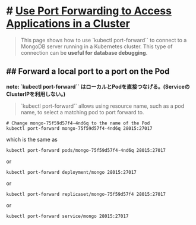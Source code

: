 
# # [Use Port Forwarding to Access Applications in a Cluster](https://kubernetes.io/docs/tasks/access-application-cluster/port-forward-access-application-cluster/)

> This page shows how to use `kubectl port-forward`` to connect to a MongoDB server running in a Kubernetes cluster.
> This type of connection can be __useful for database debugging__.

## ## Forward a local port to a port on the Pod

__note: `kubectl port-forward`` はローカルとPodを直接つなげる。(ServiceのClusterIPを利用しない。)__

> `kubectl port-forward`` allows using resource name, such as a pod name, to select a matching pod to port forward to.

```
# Change mongo-75f59d57f4-4nd6q to the name of the Pod
kubectl port-forward mongo-75f59d57f4-4nd6q 28015:27017
```
which is the same as

```
kubectl port-forward pods/mongo-75f59d57f4-4nd6q 28015:27017
```
or
```
kubectl port-forward deployment/mongo 28015:27017
```
or
```
kubectl port-forward replicaset/mongo-75f59d57f4 28015:27017
```
or
```
kubectl port-forward service/mongo 28015:27017
```